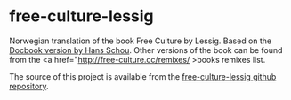free-culture-lessig
===================

Norwegian translation of the book Free Culture by Lessig.  Based on
the <a href="http://www.sslug.dk/~chlor/lessig/">Docbook version by
Hans Schou</a>.  Other versions of the book can be found from the
<a href="http://free-culture.cc/remixes/ >books remixes list</a>.

The source of this project is available from the
<a href="https://github.com/petterreinholdtsen/free-culture-lessig">free-culture-lessig
github repository</a>.
